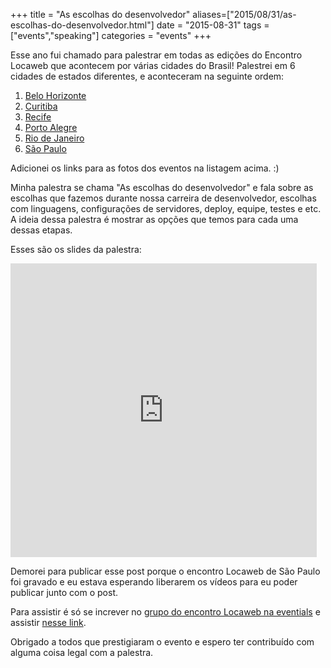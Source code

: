 +++
title = "As escolhas do desenvolvedor"
aliases=["2015/08/31/as-escolhas-do-desenvolvedor.html"]
date = "2015-08-31"
tags = ["events","speaking"]
categories = "events"
+++

Esse ano fui chamado para palestrar em todas as edições do Encontro Locaweb que
acontecem por várias cidades do Brasil! Palestrei em 6 cidades de estados
diferentes, e aconteceram na seguinte ordem:

1. [Belo Horizonte](https://www.flickr.com/photos/locaweb/sets/72157650885375530)
2. [Curitiba](https://www.flickr.com/photos/locaweb/sets/72157651709980410)
3. [Recife](https://www.flickr.com/photos/locaweb/sets/72157649789309524)
4. [Porto Alegre](https://www.flickr.com/photos/locaweb/sets/72157652339858570)
5. [Rio de Janeiro](https://www.flickr.com/photos/locaweb/sets/72157652754664218)
6. [São Paulo](https://www.flickr.com/photos/locaweb/sets/72157654905073816)

Adicionei os links para as fotos dos eventos na listagem acima. :)

Minha palestra se chama "As escolhas do desenvolvedor" e fala sobre as escolhas
que fazemos durante nossa carreira de desenvolvedor, escolhas com linguagens,
configurações de servidores, deploy, equipe, testes e etc. A ideia dessa
palestra é mostrar as opções que temos para cada uma dessas etapas.

Esses são os slides da palestra:

<iframe src="http://www.slideshare.net/PotHix/slideshelf" width="490px" height="470px" frameborder="0" marginwidth="0" marginheight="0" scrolling="no" style="border:none;" allowfullscreen webkitallowfullscreen mozallowfullscreen></iframe>

Demorei para publicar esse post porque o encontro Locaweb de São Paulo
foi gravado e eu estava esperando liberarem os vídeos para eu poder
publicar junto com o post.

Para assistir é só se increver no
[grupo do encontro Locaweb na eventials](https://www.eventials.com/locaweb/groups/17o-encontro-locaweb-de-profissionais-de-internet/)
e assistir
[nesse link](https://www.eventials.com/locaweb/as-escolhas-do-desenvolvedor-com-willian-molinari-a-k-a-pothix/).

Obrigado a todos que prestigiaram o evento e espero ter contribuído com alguma
coisa legal com a palestra.
